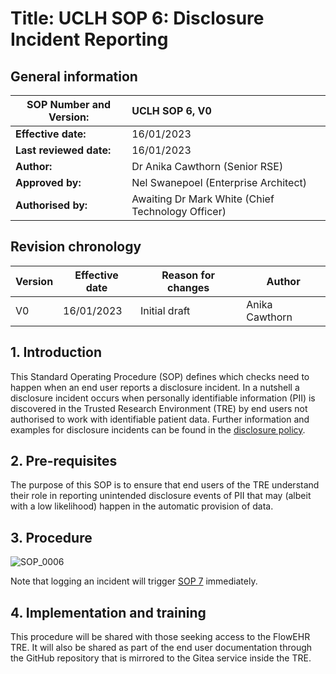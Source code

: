 # Title: UCLH SOP 6: Disclosure Incident Reporting

## General information 

| **SOP Number and Version:** | UCLH SOP 6, V0                                    |
|-----------------------------|:--------------------------------------------------|
| **Effective date:**         | 16/01/2023                                        |
| **Last reviewed date:**     | 16/01/2023                                        |
| **Author:**                 | Dr Anika Cawthorn (Senior RSE)                    |
| **Approved by:**            | Nel Swanepoel (Enterprise Architect)              |
| **Authorised by:**          | Awaiting Dr Mark White (Chief Technology Officer) |

## Revision chronology

| Version | Effective date | Reason for changes | Author         |
|---------|----------------|--------------------|----------------|
| V0      | 16/01/2023     | Initial draft      | Anika Cawthorn |

## 1. Introduction

This Standard Operating Procedure (SOP) defines which checks need to happen when an end user reports a disclosure incident. In a
nutshell a disclosure incident occurs when personally identifiable information (PII) is discovered in the 
Trusted Research Environment (TRE) by end users not authorised to work with identifiable patient data. Further information and examples for disclosure incidents can be found
in the [disclosure policy](../policies/disclosure-incidents.md). 

## 2. Pre-requisites

The purpose of this SOP is to ensure that end users of the TRE understand their role in reporting unintended disclosure events of PII that 
may (albeit with a low likelihood) happen in the automatic provision of data.

## 3. Procedure

![SOP_0006](./diagrams/SOP_0006.png)

Note that logging an incident will trigger [SOP 7](./UCLH_SOP_0007.md) immediately.

## 4. Implementation and training

This procedure will be shared with those seeking access to the FlowEHR TRE. It will also be shared as part of the end user 
documentation through the GitHub repository that is mirrored to the Gitea service inside the TRE.